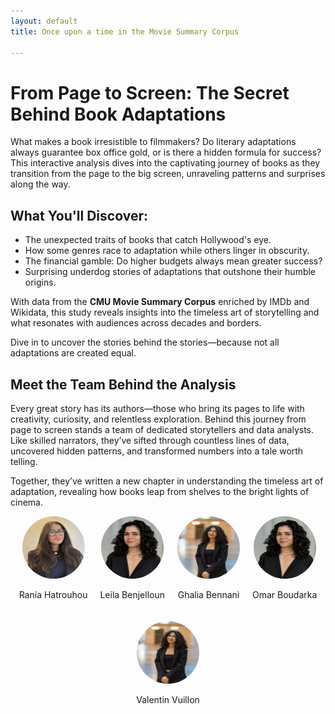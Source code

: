 ```yaml
---
layout: default
title: Once upon a time in the Movie Summary Corpus

---
```

# From Page to Screen: The Secret Behind Book Adaptations

What makes a book irresistible to filmmakers? Do literary adaptations always guarantee box office gold, or is there a hidden formula for success? This interactive analysis dives into the captivating journey of books as they transition from the page to the big screen, unraveling patterns and surprises along the way.

## What You'll Discover:
- The unexpected traits of books that catch Hollywood's eye.
- How some genres race to adaptation while others linger in obscurity.
- The financial gamble: Do higher budgets always mean greater success?
- Surprising underdog stories of adaptations that outshone their humble origins.

With data from the **CMU Movie Summary Corpus** enriched by IMDb and Wikidata, this study reveals insights into the timeless art of storytelling and what resonates with audiences across decades and borders. 

Dive in to uncover the stories behind the stories—because not all adaptations are created equal.

## Meet the Team Behind the Analysis

Every great story has its authors—those who bring its pages to life with creativity, curiosity, and relentless exploration. Behind this journey from page to screen stands a team of dedicated storytellers and data analysts. Like skilled narrators, they’ve sifted through countless lines of data, uncovered hidden patterns, and transformed numbers into a tale worth telling.

Together, they’ve written a new chapter in understanding the timeless art of adaptation, revealing how books leap from shelves to the bright lights of cinema.

<div style="display: flex; justify-content: center; gap: 20px; align-items: center; flex-wrap: wrap;">
    <div style="text-align: center;">
        <img src="/assets/img/rania_hatrouhou.jpg" alt="Rania Hatrouhou" style="width: 100px; height: 100px; border-radius: 50%;">
        <p>Rania Hatrouhou</p>
    </div>
    <div style="text-align: center;">
        <img src="/assets/img/leila_benjelloun.jpg" alt="Leila Benjelloun" style="width: 100px; height: 100px; border-radius: 50%;">
        <p>Leila Benjelloun</p>
    </div>
    <div style="text-align: center;">
        <img src="/assets/img/ghalia_bennani.jpg" alt="Ghalia Bennani" style="width: 100px; height: 100px; border-radius: 50%;">
        <p>Ghalia Bennani</p>
    </div>
    <div style="text-align: center;">
        <img src="/assets/img/leila_benjelloun.jpg" alt="Omar Boudarka" style="width: 100px; height: 100px; border-radius: 50%;">
        <p>Omar Boudarka</p>
    </div>
    <div style="text-align: center;">
        <img src="/assets/img/ghalia_bennani.jpg" alt="Valentin Vuillon" style="width: 100px; height: 100px; border-radius: 50%;">
        <p>Valentin Vuillon</p>
    </div>
</div>